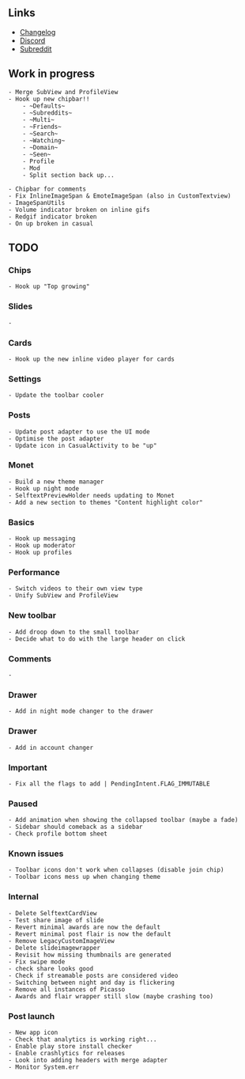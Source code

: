 ## Links

- [Changelog](https://todo.syncforreddit.com/changelog)
- [Discord](https://discord.gg/sync-for-reddit)
- [Subreddit](https://reddit.com/r/redditsync)

## Work in progress
	- Merge SubView and ProfileView
	- Hook up new chipbar!!
		- ~Defaults~
		- ~Subreddits~
		- ~Multi~
		- ~Friends~
		- ~Search~
		- ~Watching~
		- ~Domain~
		- ~Seen~
		- Profile
		- Mod
		- Split section back up...

	- Chipbar for comments
	- Fix InlineImageSpan & EmoteImageSpan (also in CustomTextview)
	- ImageSpanUtils
	- Volume indicator broken on inline gifs
	- Redgif indicator broken
	- On up broken in casual

## TODO

### Chips
	- Hook up "Top growing"

### Slides
	- 

### Cards
	- Hook up the new inline video player for cards

### Settings
	- Update the toolbar cooler

### Posts 
	- Update post adapter to use the UI mode
	- Optimise the post adapter
	- Update icon in CasualActivity to be "up"

### Monet
	- Build a new theme manager
	- Hook up night mode
	- SelftextPreviewHolder needs updating to Monet
	- Add a new section to themes "Content highlight color"

### Basics
	- Hook up messaging
	- Hook up moderator
	- Hook up profiles

### Performance
	- Switch videos to their own view type
	- Unify SubView and ProfileView
	
### New toolbar
	- Add droop down to the small toolbar
	- Decide what to do with the large header on click

### Comments
	- 

### Drawer
	- Add in night mode changer to the drawer

### Drawer
	- Add in account changer

### Important
	- Fix all the flags to add | PendingIntent.FLAG_IMMUTABLE

### Paused
	- Add animation when showing the collapsed toolbar (maybe a fade)
	- Sidebar should comeback as a sidebar
	- Check profile bottom sheet

### Known issues
	- Toolbar icons don't work when collapses (disable join chip)
	- Toolbar icons mess up when changing theme

### Internal
	- Delete SelftextCardView
	- Test share image of slide
	- Revert minimal awards are now the default
	- Revert minimal post flair is now the default
	- Remove LegacyCustomImageView
	- Delete slideimagewrapper
	- Revisit how missing thumbnails are generated
	- Fix swipe mode
	- check share looks good
	- Check if streamable posts are considered video
	- Switching between night and day is flickering
	- Remove all instances of Picasso
	- Awards and flair wrapper still slow (maybe crashing too)

### Post launch
	- New app icon
	- Check that analytics is working right...
	- Enable play store install checker 
	- Enable crashlytics for releases
	- Look into adding headers with merge adapter
	- Monitor System.err